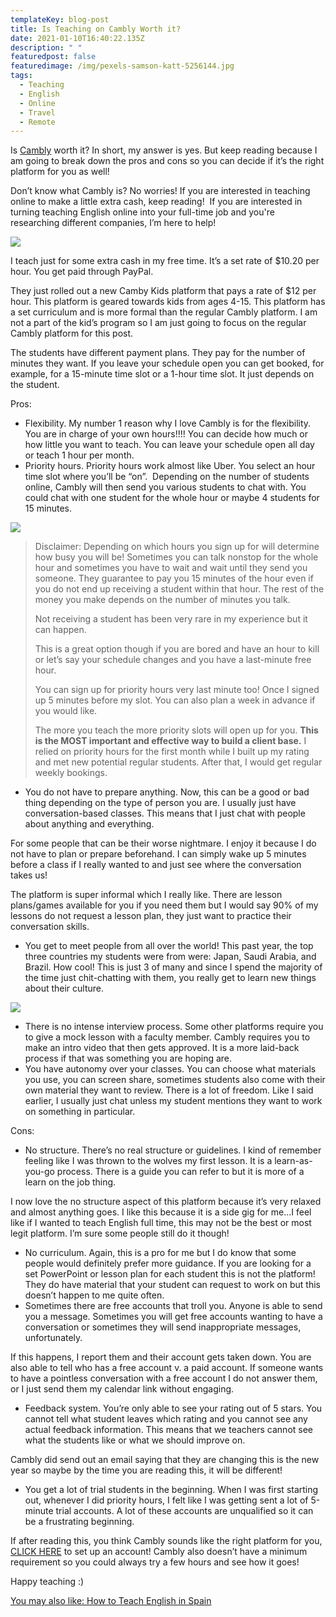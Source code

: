 ```yaml
---
templateKey: blog-post
title: Is Teaching on Cambly Worth it?
date: 2021-01-10T16:40:22.135Z
description: " "
featuredpost: false
featuredimage: /img/pexels-samson-katt-5256144.jpg
tags:
  - Teaching
  - English
  - Online
  - Travel
  - Remote
---
```

Is [Cambly](https://www.cambly.com/en/tutors?referralCode=shayna65) worth it? In short, my answer is yes. But keep reading because I am going to break down the pros and cons so you can decide if it’s the right platform for you as well!

Don’t know what Cambly is? No worries! If you are interested in teaching online to make a little extra cash, keep reading!  If you are interested in turning teaching English online into your full-time job and you're researching different companies, I’m here to help! 

![](https://lh4.googleusercontent.com/GenU2VXIY9-k50fUQs-AbD_QKDU89wkotcd_y2a2Wrx6dhwsl_AkykNYqnSTp57sIMMg0wTrHBqczvwP-pAg7AOJ4I7cLq6Ht-NQFkpC65AcGIGRZFIKIWS9u0NjaJyycXwDidCt)

I teach just for some extra cash in my free time. It’s a set rate of $10.20 per hour. You get paid through PayPal.

They just rolled out a new Camby Kids platform that pays a rate of $12 per hour. This platform is geared towards kids from ages 4-15. This platform has a set curriculum and is more formal than the regular Cambly platform. I am not a part of the kid’s program so I am just going to focus on the regular Cambly platform for this post. 

The students have different payment plans. They pay for the number of minutes they want. If you leave your schedule open you can get booked, for example, for a 15-minute time slot or a 1-hour time slot. It just depends on the student. 

Pros:

* Flexibility. My number 1 reason why I love Cambly is for the flexibility. You are in charge of your own hours!!!! You can decide how much or how little you want to teach. You can leave your schedule open all day or teach 1 hour per month. 
* Priority hours. Priority hours work almost like Uber. You select an hour time slot where you’ll be “on”.  Depending on the number of students online, Cambly will then send you various students to chat with. You could chat with one student for the whole hour or maybe 4 students for 15 minutes. 

![](https://lh5.googleusercontent.com/FDPqYbsqXae7ez9ULcAcrn0N8AXIhHhho6c5AoTBi8UgU58qspQ9ajzpLQ8D7_jJXfkzxrTD3yeDGRovVfyJh3WPEujkn45YRBLVxAPw3neOnjv-Y-NWEPQXcXo8L6ZbrEOs9wGY)

> Disclaimer: Depending on which hours you sign up for will determine how busy you will be! Sometimes you can talk nonstop for the whole hour and sometimes you have to wait and wait until they send you someone. They guarantee to pay you 15 minutes of the hour even if you do not end up receiving a student within that hour. The rest of the money you make depends on the number of minutes you talk. 
>
> Not receiving a student has been very rare in my experience but it can happen.
>
> This is a great option though if you are bored and have an hour to kill or let’s say your schedule changes and you have a last-minute free hour. 
>
> You can sign up for priority hours very last minute too! Once I signed up 5 minutes before my slot. You can also plan a week in advance if you would like. 
>
> The more you teach the more priority slots will open up for you. **This is the MOST important and effective way to build a client base.** I relied on priority hours for the first month while I built up my rating and met new potential regular students. After that, I would get regular weekly bookings.

* You do not have to prepare anything. Now, this can be a good or bad thing depending on the type of person you are. I usually just have conversation-based classes. This means that I just chat with people about anything and everything. 

For some people that can be their worse nightmare. I enjoy it because I do not have to plan or prepare beforehand. I can simply wake up 5 minutes before a class if I really wanted to and just see where the conversation takes us! 

The platform is super informal which I really like. There are lesson plans/games available for you if you need them but I would say 90% of my lessons do not request a lesson plan, they just want to practice their conversation skills.

* You get to meet people from all over the world! This past year, the top three countries my students were from were: Japan, Saudi Arabia, and Brazil. How cool! This is just 3 of many and since I spend the majority of the time just chit-chatting with them, you really get to learn new things about their culture.

![](https://lh3.googleusercontent.com/nWWHrb1GPLs_5MU_5mld7FGXI9lhFtJHNWMhwMTCB682dh9WF4ughZI9ZWuRt9WmL6l4bK3UJncKIXv0X8fl1pDwhSzKIHDfFOI0sQ_ey-mACMl9wxNtXqnu167sPNWVFRruLz5e)

* There is no intense interview process. Some other platforms require you to give a mock lesson with a faculty member. Cambly requires you to make an intro video that then gets approved. It is a more laid-back process if that was something you are hoping are. 
* You have autonomy over your classes. You can choose what materials you use, you can screen share, sometimes students also come with their own material they want to review. There is a lot of freedom. Like I said earlier, I usually just chat unless my student mentions they want to work on something in particular. 

Cons:

* No structure. There’s no real structure or guidelines. I kind of remember feeling like I was thrown to the wolves my first lesson. It is a learn-as-you-go process. There is a guide you can refer to but it is more of a learn on the job thing.

I now love the no structure aspect of this platform because it’s very relaxed and almost anything goes. I like this because it is a side gig for me...I feel like if I wanted to teach English full time, this may not be the best or most legit platform. I’m sure some people still do it though!

* No curriculum. Again, this is a pro for me but I do know that some people would definitely prefer more guidance. If you are looking for a set PowerPoint or lesson plan for each student this is not the platform! They do have material that your student can request to work on but this doesn’t happen to me quite often.
* Sometimes there are free accounts that troll you. Anyone is able to send you a message. Sometimes you will get free accounts wanting to have a conversation or sometimes they will send inappropriate messages, unfortunately. 

If this happens, I report them and their account gets taken down. You are also able to tell who has a free account v. a paid account. If someone wants to have a pointless conversation with a free account I do not answer them, or I just send them my calendar link without engaging. 

* Feedback system. You’re only able to see your rating out of 5 stars. You cannot tell what student leaves which rating and you cannot see any actual feedback information. This means that we teachers cannot see what the students like or what we should improve on. 

Cambly did send out an email saying that they are changing this is the new year so maybe by the time you are reading this, it will be different!

* You get a lot of trial students in the beginning. When I was first starting out, whenever I did priority hours, I felt like I was getting sent a lot of 5-minute trial accounts. A lot of these accounts are unqualified so it can be a frustrating beginning. 

If after reading this, you think Cambly sounds like the right platform for you, [CLICK HERE](https://www.cambly.com/en/tutors?referralCode=shayna65) to set up an account! Cambly also doesn’t have a minimum requirement so you could always try a few hours and see how it goes!

Happy teaching :)

[You may also like: How to Teach English in Spain](https://thehumanitybooks.com/blog/2020-12-28-how-to-teach-english-in-spain/)